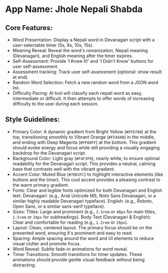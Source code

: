 # **App Name**: Jhole Nepali Shabda

## Core Features:

- Word Presentation: Display a Nepali word in Devanagari script with a user-selectable timer (5s, 8s, 10s, 15s).
- Meaning Reveal: Reveal the word's romanization, Nepali meaning (Devanagari), and English meaning after the timer expires.
- Self-Assessment: Provide 'I Knew It!' and 'I Didn't Know' buttons for user self-assessment.
- Assessment tracking: Track user self-assessment (optional: show result at end).
- Random Word Selection: Fetch a new random word from a JSON word list.
- Difficulty Pacing: AI tool will classify each nepali word as easy, intermediate or difficult. It then attempts to offer words of increasing difficulty to the user during each session.

## Style Guidelines:

- Primary Color: A dynamic gradient from Bright Yellow (`#FFD700`) at the top, transitioning smoothly to Vibrant Orange (`#FFA500`) in the middle, and ending with Deep Magenta (`#FF00FF`) at the bottom. This gradient should evoke energy and focus while still providing a visually engaging backdrop for the Devanagari script.
- Background Color: Light gray (`#F4F3F8`), nearly white, to ensure optimal readability for the Devanagari script. This provides a neutral, calming base that contrasts well with the vibrant gradient.
- Accent Color: Muted Blue (`#7DD3FC`) to highlight interactive elements (like buttons and the timer). This cool accent provides a pleasing contrast to the warm primary gradient.
- Fonts: Clear and legible fonts optimized for both Devanagari and English text. Devanagari: (e.g., Arial Unicode MS, Noto Sans Devanagari, or a similar highly readable Devanagari typeface). English: (e.g., Roboto, Open Sans, or a similar sans-serif typeface).
- Sizes: Titles: Large and prominent (e.g., `2.5rem` or `40px` for main titles, `1.5rem` or `24px` for subheadings). Body Text (Devanagari & English): Clear and comfortable for reading (e.g., `1.2rem` or `19px`).
- Layout: Clean, centered layout. The primary focus should be on the presented word, ensuring it's prominent and easy to read.
- Spacing: Ample spacing around the word and UI elements to reduce visual clutter and promote focus.
- Word Reveal: Subtle fade-in animations for word reveal.
- Timer Transitions: Smooth transitions for timer updates. These animations should provide gentle visual feedback without being distracting.